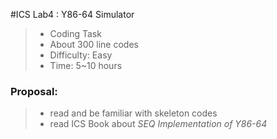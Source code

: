 #ICS Lab4 : Y86-64 Simulator

> * Coding Task
> * About 300 line codes
> * Difficulty: Easy
> * Time: 5~10 hours

### Proposal:

> * read and be familiar with skeleton codes
> * read ICS Book about *SEQ Implementation of Y86-64*